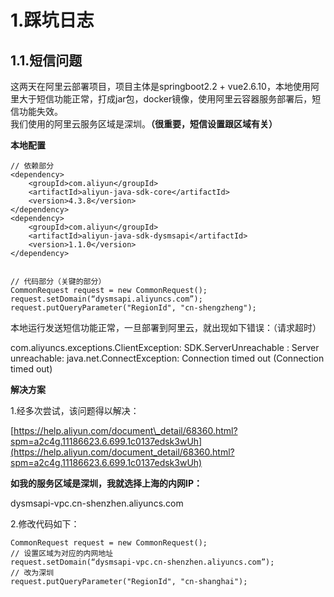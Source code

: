 # 1.踩坑日志

## 1.1.短信问题

这两天在阿里云部署项目，项目主体是springboot2.2 + vue2.6.10，本地使用阿里大于短信功能正常，打成jar包，docker镜像，使用阿里云容器服务部署后，短信功能失效。  
我们使用的阿里云服务区域是深圳。**（很重要，短信设置跟区域有关）**

**本地配置**

```
// 依赖部分
<dependency>
    <groupId>com.aliyun</groupId>
    <artifactId>aliyun-java-sdk-core</artifactId>
    <version>4.3.8</version>
</dependency>
<dependency>
    <groupId>com.aliyun</groupId>
    <artifactId>aliyun-java-sdk-dysmsapi</artifactId>
    <version>1.1.0</version>
</dependency>


// 代码部分（关键的部分）
CommonRequest request = new CommonRequest();
request.setDomain(“dysmsapi.aliyuncs.com”);
request.putQueryParameter("RegionId", "cn-shengzheng");
```

本地运行发送短信功能正常，一旦部署到阿里云，就出现如下错误：（请求超时）

com.aliyuncs.exceptions.ClientException: SDK.ServerUnreachable : Server unreachable: java.net.ConnectException: Connection timed out \(Connection timed out\)

**解决方案**

1.经多次尝试，该问题得以解决：

[https://help.aliyun.com/document\_detail/68360.html?spm=a2c4g.11186623.6.699.1c0137edsk3wUh](https://help.aliyun.com/document_detail/68360.html?spm=a2c4g.11186623.6.699.1c0137edsk3wUh)

**如我的服务区域是深圳，我就选择上海的内网IP：**

dysmsapi-vpc.cn-shenzhen.aliyuncs.com

2.修改代码如下：

```
CommonRequest request = new CommonRequest();
// 设置区域为对应的内网地址
request.setDomain(“dysmsapi-vpc.cn-shenzhen.aliyuncs.com”);
// 改为深圳
request.putQueryParameter("RegionId", "cn-shanghai");
```



